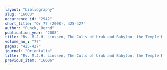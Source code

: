 ```yaml
---
layout: "bibliography"
slug: "16003"
occurrence_id: "2942"
short_title: "Or 77 (2008), 425-427"
author: "Funck, Bernd"
publication_year: "2008"
title: "Rv. M.J.H. Linssen, The Cults of Uruk and Babylon. the Temple Ritual Texts as Evidence for Hellenistic Cult Practice (CM 25. Leiden and Boston, 2004) and Boiy, Tom: Late Achaemenid and Hellenistic Babylon (OLA 136. Leuven, 2004)."
volume_no_: "77"
pages: "425-427"
journal: "Orientalia"
title: "Rv. M.J.H. Linssen, The Cults of Uruk and Babylon. the Temple Ritual Texts as Evidence for Hellenistic Cult Practice (CM 25. Leiden and Boston, 2004) and Boiy, Tom: Late Achaemenid and Hellenistic Babylon (OLA 136. Leuven, 2004)."
previous_item: "16006"
---
```

